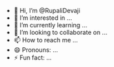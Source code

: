 - 👋 Hi, I’m @RupaliDevaji
- 👀 I’m interested in ...
- 🌱 I’m currently learning ...
- 💞️ I’m looking to collaborate on ...
- 📫 How to reach me ...
- 😄 Pronouns: ...
- ⚡ Fun fact: ...

<!---
RupaliDevaji/RupaliDevaji is a ✨ special ✨ repository because its `README.md` (this file) appears on your GitHub profile.
You can click the Preview link to take a look at your changes.
--->
